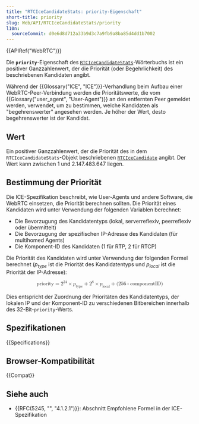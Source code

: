 ```yaml
---
title: "RTCIceCandidateStats: priority-Eigenschaft"
short-title: priority
slug: Web/API/RTCIceCandidateStats/priority
l10n:
  sourceCommit: d0e6d8d712a33b9d3c7a9fb9a8ba85d4dd1b7002
---
```


{{APIRef("WebRTC")}}

Die **`priority`**-Eigenschaft des [`RTCIceCandidateStats`](/de/docs/Web/API/RTCIceCandidateStats)-Wörterbuchs ist ein positiver Ganzzahlenwert, der die Priorität (oder Begehrlichkeit) des beschriebenen Kandidaten angibt.

Während der {{Glossary("ICE", "ICE")}}-Verhandlung beim Aufbau einer WebRTC-Peer-Verbindung werden die Prioritätswerte, die vom {{Glossary("user_agent", "User-Agent")}} an den entfernten Peer gemeldet werden, verwendet, um zu bestimmen, welche Kandidaten als "begehrenswerter" angesehen werden. Je höher der Wert, desto begehrenswerter ist der Kandidat.

## Wert

Ein positiver Ganzzahlenwert, der die Priorität des in dem `RTCIceCandidateStats`-Objekt beschriebenen [`RTCIceCandidate`](/de/docs/Web/API/RTCIceCandidate) angibt. Der Wert kann zwischen 1 und 2.147.483.647 liegen.

## Bestimmung der Priorität

Die ICE-Spezifikation beschreibt, wie User-Agents und andere Software, die WebRTC einsetzen, die Priorität berechnen sollten. Die Priorität eines Kandidaten wird unter Verwendung der folgenden Variablen berechnet:

- Die Bevorzugung des Kandidatentyps (lokal, serverreflexiv, peerreflexiv oder übermittelt)
- Die Bevorzugung der spezifischen IP-Adresse des Kandidaten (für multihomed Agents)
- Die Komponent-ID des Kandidaten (1 für RTP, 2 für RTCP)

Die Priorität des Kandidaten wird unter Verwendung der folgenden Formel berechnet (_p<sub>type</sub>_ ist die Priorität des Kandidatentyps und _p<sub>local</sub>_ ist die Priorität der IP-Adresse):

<!-- prettier-ignore-start -->
<math display="block">
  <semantics><mrow><mi mathvariant="italic">priority</mi><mo>=</mo><msup><mn>2</mn><mn>24</mn></msup><mo>×</mo><msub><mi>p</mi><mrow><mi>type</mi></mrow></msub><mo>+</mo><msup><mn>2</mn><mn>8</mn></msup><mo>×</mo><msub><mi>p</mi><mrow><mi>local</mi></mrow></msub><mo>+</mo><mo stretchy="false">(</mo><mn>256</mn><mo>-</mo><mi mathvariant="italic">componentID</mi><mo stretchy="false">)</mo></mrow><annotation encoding="TeX">\mathit{priority} = 2^{24} \times p_{type} + 2^{8} \times p_{local} + \left(\right. 256 - \mathit{componentID} \left.\right)</annotation></semantics>
</math>
<!-- prettier-ignore-end -->

Dies entspricht der Zuordnung der Prioritäten des Kandidatentyps, der lokalen IP und der Komponent-ID zu verschiedenen Bitbereichen innerhalb des 32-Bit-`priority`-Werts.

## Spezifikationen

{{Specifications}}

## Browser-Kompatibilität

{{Compat}}

## Siehe auch

- {{RFC(5245, "", "4.1.2.1")}}: Abschnitt Empfohlene Formel in der ICE-Spezifikation
